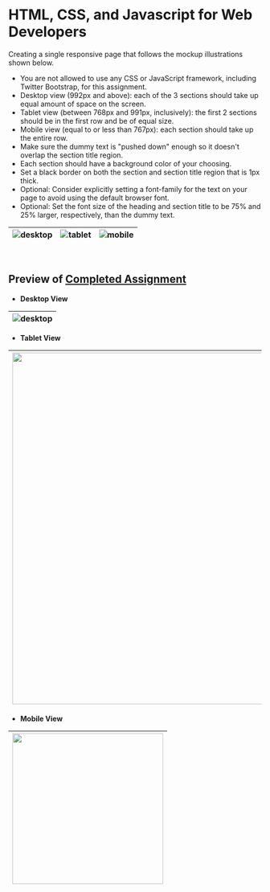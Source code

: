 # HTML, CSS, and Javascript for Web Developers 
Creating a single responsive page that follows the mockup illustrations shown below.  
- You are not allowed to use any CSS or JavaScript framework, including Twitter Bootstrap, for this assignment.
- Desktop view (992px and above): each of the 3 sections should take up equal amount of space on the screen.
- Tablet view (between 768px and 991px, inclusively): the first 2 sections should be in the first row and be of equal size.
- Mobile view (equal to or less than 767px): each section should take up the entire row.
- Make sure the dummy text is "pushed down" enough so it doesn't overlap the section title region.
- Each section should have a background color of your choosing.
- Set a black border on both the section and section title region that is 1px thick.
- Optional: Consider explicitly setting a font-family for the text on your page to avoid using the default browser font.
- Optional: Set the font size of the heading and section title to be 75% and 25% larger, respectively, than the dummy text.
  
![desktop](https://github.com/user-attachments/assets/721dd1af-209e-4070-81fe-7a9812f350e6) |![tablet](https://github.com/user-attachments/assets/56ae2710-318c-40ca-8378-d630101080b9) |![mobile](https://github.com/user-attachments/assets/49e86a18-2996-4432-84e5-c199e807c288)
--- | --- | --- |  
<br/>
    
## Preview of [Completed Assignment](https://cailynp.github.io/HTML-CSS-and-Javascript/Module%202/)  
- **Desktop View**
  
![desktop](https://github.com/user-attachments/assets/1ebb3409-514a-4fee-98ae-b3927736a177) |
--- |   
- **Tablet View**
  
<img src="https://github.com/user-attachments/assets/a8af943e-5bb9-4615-85e1-d73eaca08abb" width="700"/> |
--- |   
- **Mobile View**
  
<img src="https://github.com/user-attachments/assets/b0740717-05f9-493c-b560-5e2c49f031d3" width="300"/> |
--- |   
